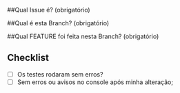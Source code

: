 ##Qual Issue é? (obrigatório)

##Qual é esta Branch? (obrigatório)

##Qual FEATURE foi feita nesta Branch? (obrigatório)

## Checklist
- [ ] Os testes rodaram sem erros?
- [ ] Sem erros ou avisos no console após minha alteração;